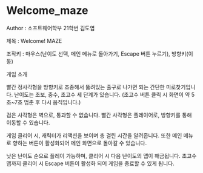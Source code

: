 # Welcome_maze

Author : 소프트웨어학부 21학번 김도엽

제목 : Welcome! MAZE

조작키 : 마우스(난이도 선택, 메인 메뉴로 돌아가기, Escape 버튼 누르기), 방향키(이동)

게임 소개

  빨간 정사각형을 방향키로 조종해서 뚫려있는 출구로 나가면 되는 간단한 미로찾기입니다.
  난이도는 초보, 중수, 초고수 세 단계가 있습니다.
  (초고수 버튼 클릭 시 화면이 약 5초~7초 멈춘 후 다시 움직입니다.)
  
  검은 사각형은 벽으로, 통과할 수 없습니다.
  빨간 사각형은 플레이어로, 방향키를 통해 이동할 수 있습니다.
  
  게임 클리어 시, 캐릭터가 리액션을 보이며 총 걸린 시간을 알려줍니다.
  또한 메인 메뉴로 향하는 버튼이 활성화되어 메인 화면으로 돌아갈 수 있습니다.
  
  낮은 난이도 순으로 플레이 가능하며, 클리어 시 다음 난이도의 맵이 해금됩니다.
  초고수 맵까지 클리어 시 Escape 버튼이 활성화 되어 게임을 종료할 수 있게 됩니다.
